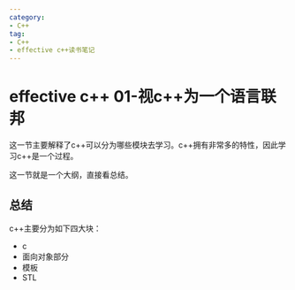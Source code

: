 ```yaml
---
category: 
- C++
tag:
- C++
- effective c++读书笔记
---
```


# effective c++ 01-视c++为一个语言联邦

这一节主要解释了c++可以分为哪些模块去学习。c++拥有非常多的特性，因此学习c++是一个过程。

这一节就是一个大纲，直接看总结。

## 总结

c++主要分为如下四大块：
- c
- 面向对象部分
- 模板
- STL
